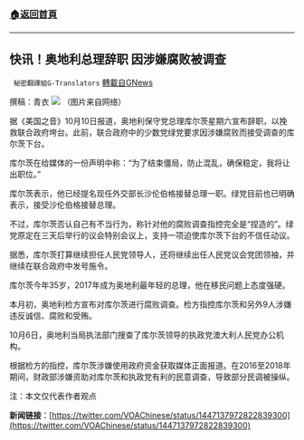 ###  [:house:返回首頁](https://github.com/ourhimalayas/txt)
---


## 快讯！奥地利总理辞职 因涉嫌腐败被调查
` 秘密翻譯組G-Translators` [轉載自GNews](https://gnews.org/zh-hans/1585122/)

撰稿：青衣
![](https://assets.gnews.org/wp-content/uploads/2021/10/图片3-5.png)
（图片来自网络）

据《美国之音》10月10日报道，奥地利保守党总理库尔茨星期六宣布辞职，以挽救联合政府垮台。此前，联合政府中的少数党绿党要求因涉嫌腐败而接受调查的库尔茨下台。

库尔茨在给媒体的一份声明中称：“为了结束僵局，防止混乱，确保稳定，我将让出职位。”

库尔茨表示，他已经提名现任外交部长沙伦伯格接替总理一职。绿党目前也已明确表示，接受沙伦伯格接替总理。

不过，库尔茨否认自己有不当行为，称针对他的腐败调查指控完全是“捏造的”。绿党原定在三天后举行的议会特别会议上，支持一项迫使库尔茨下台的不信任动议。

据悉，库尔茨打算继续担任人民党领导人，还将继续出任人民党议会党团领袖，并继续在联合政府中发号施令。

库尔茨今年35岁，2017年成为奥地利最年轻的总理，他在移民问题上态度强硬。

本月初，奥地利检方宣布对库尔茨进行腐败调查。检方指控库尔茨和另外9人涉嫌违反诚信、腐败和受贿。

10月6日，奥地利当局执法部门搜查了库尔茨领导的执政党澳大利人民党办公机构。

根据检方的指控，库尔茨涉嫌使用政府资金获取媒体正面报道。在2016至2018年期间，财政部涉嫌资助对库尔茨和执政党有利的民意调查，导致部分民调被操纵。

注：本文仅代表作者观点

**新闻链接**：[https://twitter.com/VOAChinese/status/1447137972822839300](https://twitter.com/VOAChinese/status/1447137972822839300)

